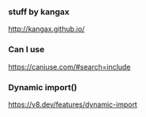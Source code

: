 ### stuff by kangax

http://kangax.github.io/

### Can I use

https://caniuse.com/#search=include

### Dynamic import()

https://v8.dev/features/dynamic-import
